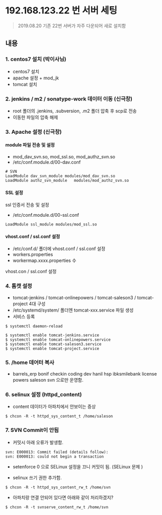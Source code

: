 # 192.168.123.22 번 서버 세팅 
> 2019.08.20 기존 22번 서버가 자주 다운되어 새로 설치함  

## 내용
### 1. centos7 설치 (박이사님)
- centos7 설치 
- apache 설정 + mod_jk 
- tomcat 설치 

 
### 2. jenkins / m2 / sonatype-work 데이터 이동 (신극창)
- root 폴더의 .jenkins, .subversion, .m2 폴더 압축 후 scp로 전송 
- 이동한 파일의 압축 해제 

### 3. Apache 설정 (신극창)

#### module 파일 전송 및 설정 
- mod_dav_svn.so, mod_ssl.so, mod_authz_svn.so 
- /etc/conf.module.d/00-dav.conf
```
# SVN
LoadModule dav_svn_module modules/mod_dav_svn.so
LoadModule authz_svn_module   modules/mod_authz_svn.so
```

#### SSL 설정
ssl 인증서 전송 및 설정 

- /etc/conf.module.d/00-ssl.conf
```
LoadModule ssl_module modules/mod_ssl.so
```

#### vhost.conf / ssl.conf 설정 
- /etc/conf.d/ 폴더에 vhost.conf / ssl.conf 설정
- workers.properties
- workermap.xxxx.properties 수 

vhost.con / ssl.conf 설정 


### 4. 톰캣 설정 
- tomcat-jenkins / tomcat-onlinepowers / tomcat-saleson3 / tomcat-project 4대 구성 
- /etc/systemd/system/ 폴더엔 tomcat-xxx.service 파일 생성 
- 서비스 등록 
```
$ systemctl daemon-reload

$ systemctl enable tomcat-jenkins.service
$ systemctl enable tomcat-onlinepowers.service
$ systemctl enable tomcat-saleson3.service
$ systemctl enable tomcat-project.service
```



### 5. /home 데어터 복사 
-  barrels_erp  bonif  checkin  coding  dev  hanil  hsp  ibksmilebank  license  powers  saleson  svn 으로만 운영함.


### 6. selinux 설정 (httpd_content)
- content 데이터가 아파치에서 안보이는 증상 
```
$ chcon -R -t httpd_sys_content_t /home/saleson
```



### 7. SVN Commit이 안됨
- 커밋시 아래 오류가 발생함.
```
svn: E000013: Commit failed (details follow):
svn: E000013: could not begin a transaction
```
- setenforce 0 으로 SELinux 설정을 끄니 커밋이 됨. (SELinux 문제 )

- selinux 쓰기 권한 추가함.

```
$ chcon -R -t httpd_sys_content_rw_t /home/svn
```

- 아파치랑 연결 안되어 있다면 아래와 같이 처리하겠지?
```
$ chcon -R -t svnserve_content_rw_t /home/svn
```
